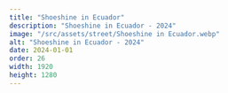 ```yaml
---
title: "Shoeshine in Ecuador"
description: "Shoeshine in Ecuador - 2024"
image: "/src/assets/street/Shoeshine in Ecuador.webp"
alt: "Shoeshine in Ecuador - 2024"
date: 2024-01-01
order: 26
width: 1920
height: 1280
---
```

